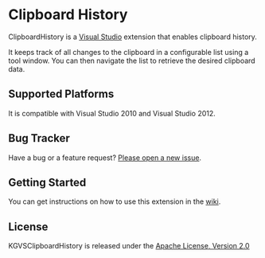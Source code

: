 # Clipboard History

ClipboardHistory is a <a href="http://www.microsoft.com/visualstudio/eng" target="_blank">Visual Studio</a>
extension that enables clipboard history.

It keeps track of all changes to the clipboard in a configurable list using a tool window.
You can then navigate the list to retrieve the desired clipboard data.

## Supported Platforms

It is compatible with Visual Studio 2010 and Visual Studio 2012.

## Bug Tracker

Have a bug or a feature request? [Please open a new issue](https://github.com/kavengagne/KGVSClipboardHistory/issues).

## Getting Started

You can get instructions on how to use this extension in the [wiki](https://github.com/kavengagne/KGVSClipboardHistory/wiki).

## License

KGVSClipboardHistory is released under the [Apache License, Version 2.0](https://github.com/kavengagne/KGVSClipboardHistory/blob/master/LICENSE.txt)
